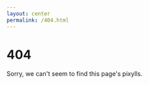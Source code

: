 ```yaml
---
layout: center
permalink: /404.html
---
```


# 404

Sorry, we can't seem to find this page's pixylls.

